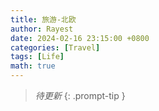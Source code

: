 ```yaml
---
title: 旅游-北欧
author: Rayest
date: 2024-02-16 23:15:00 +0800
categories: [Travel]
tags: [Life]
math: true
---
```


> *待更新*
{: .prompt-tip }